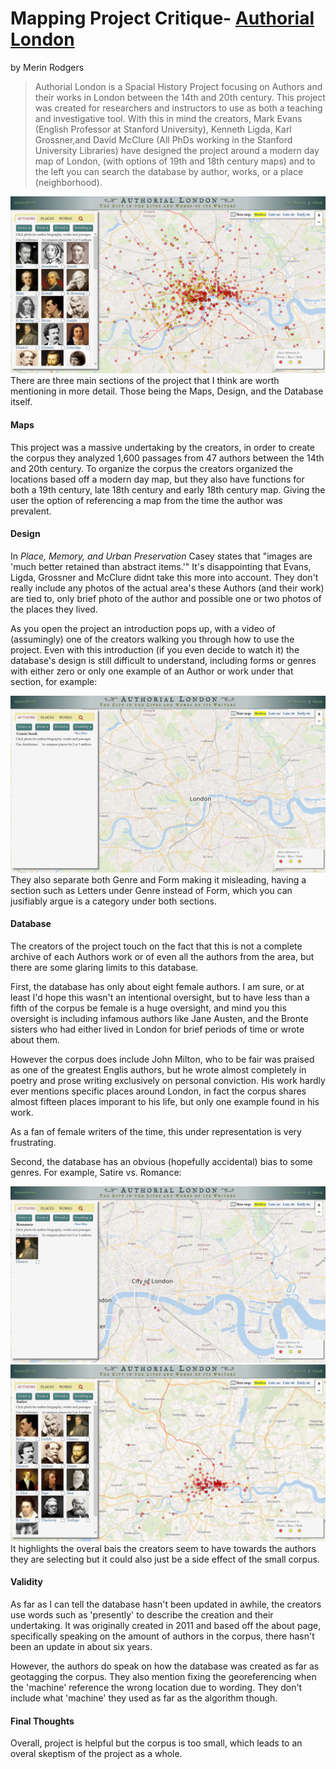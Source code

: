 
# Mapping Project Critique- [Authorial London](https://authorial.stanford.edu/)
by Merin Rodgers

> Authorial London is a Spacial History Project focusing on Authors and their works in London between the 14th and 20th century. This project was created for researchers and instructors to use as both a teaching and investigative tool. With this in mind the creators, Mark Evans (English Professor at Stanford University), Kenneth Ligda, Karl Grossner,and David McClure (All PhDs working in the Stanford University Libraries) have designed the project around a modern day map of London, (with options of 19th and 18th century maps) and to the left you can search the database by author, works, or a place (neighborhood).

![Authorial London Home Page](images/merin1.PNG "Authorial London Home Page")
There are three main sections of the project that I think are worth mentioning in more detail. Those being the Maps, Design, and the Database itself. 
#### Maps
This project was a massive undertaking by the creators, in order to create the corpus they analyzed 1,600 passages from 47 authors between the 14th and 20th century. To organize the corpus the creators organized the locations based off a modern day map, but they also have functions for both a 19th century, late 18th century and early 18th century map. Giving the user the option of referencing a map from the time the author was prevalent. 

#### Design
In *Place, Memory, and Urban Preservation* Casey states that "images are 'much better retained than abstract items.'" It's disappointing that Evans, Ligda, Grossner and McClure didnt take this more into account. They don't really include any photos of the actual area's these Authors (and their work) are tied to, only  brief photo of the author and possible one or two photos of the places they lived. 

As you open the project an introduction pops up, with a video of (assumingly) one of the creators walking you through how to use the project. Even with this introduction (if you even decide to watch it) the database's design is still difficult to understand, including forms or genres with either zero or only one example of an Author or work under that section, for example: 

![Comic Book](images/merin2.PNG "Comic Book")
They also separate both Genre and Form making it misleading, having a section such as Letters under Genre instead of Form, which you can jusifiably argue is a category under both sections. 

#### Database
The creators of the project touch on the fact that this is not a complete archive of each Authors work or of even all the authors from the area, but there are some glaring limits to this database. 

First, the database has only about eight female authors. I am sure, or at least I'd hope this wasn't an intentional oversight, but to have less than a fifth of the corpus be female is a huge oversight, and mind you this oversight is including infamous authors like Jane Austen, and the Bronte sisters who had either lived in London for brief periods of time or wrote about them.

However the corpus does include John Milton, who to be fair was praised as one of the greatest Englis authors, but he wrote almost completely in poetry and prose writing exclusively on personal conviction. His work hardly ever mentions specific places around London, in fact the corpus shares almost fifteen places imporant to his life, but only one example found in his work. 

As a fan of female writers of the time, this under representation is very frustrating. 

Second, the database has an obvious (hopefully accidental) bias to some genres. For example, Satire vs. Romance:

![Satire](images/merin3.PNG "Satire")
![Romance](images/merin4.PNG "Romance")
It highlights the overal bais the creators seem to have towards the authors they are selecting but it could also just be a side effect of the small corpus.

#### Validity
As far as I can tell the database hasn't been updated in awhile, the creators use words such as 'presently' to describe the creation and their undertaking. It was originally created in 2011 and based off the about page, specifically speaking on the amount of authors in the corpus, there hasn't been an update in about six years. 

However, the authors do speak on how the database was created as far as geotagging the corpus. They also mention fixing the georeferencing  when the 'machine' reference the wrong location due to wording. They don't include what 'machine' they used as far as the algorithm though. 

#### Final Thoughts
Overall, project is helpful but the corpus is too small, which leads to an overal skeptism of the project as a whole. 
